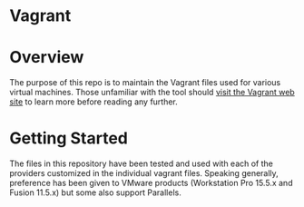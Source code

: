 # Vagrant

# Overview
The purpose of this repo is to maintain the Vagrant files used for various 
virtual machines. Those unfamiliar with the tool should [visit the Vagrant web site](https://www.vagrantup.com/) to learn more before reading any further.

# Getting Started
The files in this repository have been tested and used with each of the providers
customized in the individual vagrant files. Speaking generally, preference has been
given to VMware products (Workstation Pro 15.5.x and Fusion 11.5.x) but some also
support Parallels.
